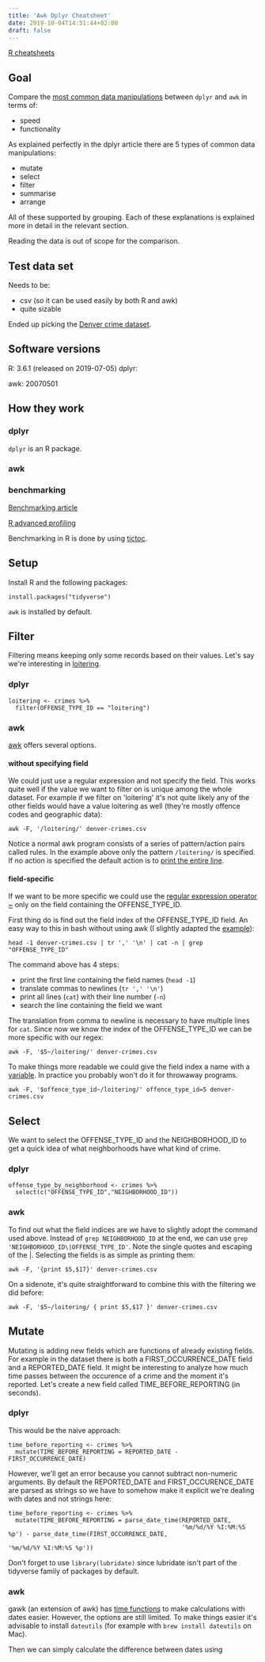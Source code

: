 ```yaml
---
title: 'Awk Dplyr Cheatsheet'
date: 2019-10-04T14:51:44+02:00
draft: false
---
```


[R cheatsheets](https://rstudio.com/resources/cheatsheets/)

## Goal

Compare the [most common data manipulations](https://dplyr.tidyverse.org/) between `dplyr` and `awk` in terms of:

- speed
- functionality

As explained perfectly in the dplyr article there are 5 types of common data manipulations:

- mutate
- select
- filter
- summarise
- arrange

All of these supported by grouping. Each of these explanations is explained more in detail in the relevant section.

Reading the data is out of scope for the comparison.

## Test data set

Needs to be:

- csv (so it can be used easily by both R and awk)
- quite sizable

Ended up picking the [Denver crime dataset](https://www.kaggle.com/paultimothymooney/denver-crime-data).

## Software versions

R: 3.6.1 (released on 2019-07-05)
dplyr:

awk: 20070501

## How they work

### dplyr

`dplyr` is an R package.

### awk

### benchmarking

[Benchmarking article](https://www.alexejgossmann.com/benchmarking_r/)

[R advanced profiling](http://adv-r.had.co.nz/Profiling.html)

Benchmarking in R is done by using [tictoc](https://www.jumpingrivers.com/blog/timing-in-r/).

## Setup

Install R and the following packages:

```
install.packages("tidyverse")
```

`awk` is installed by default.

## Filter

Filtering means keeping only some records based on their values. Let's say we're interesting in [loitering](https://www.reddit.com/r/AskAnAmerican/comments/4a9x3l/what_is_loitering_and_why_is_it_illegal/).

### dplyr

```
loitering <- crimes %>%
  filter(OFFENSE_TYPE_ID == "loitering")
```

### awk

[awk](https://www.tim-dennis.com/data/tech/2016/08/09/using-awk-filter-rows.html) offers several options.

#### without specifying field

We could just use a regular expression and not specify the field. This works quite well if the value we want to filter on is unique among the whole dataset. For example if we filter on 'loitering' it's not quite likely any of the other fields would have a value loitering as well (they're mostly offence codes and geographic data):

```
awk -F, '/loitering/' denver-crimes.csv
```

Notice a normal awk program consists of a series of pattern/action pairs called rules. In the example above only the pattern `/loitering/` is specified. If no action is specified the default action is to [print the entire line](https://www.gnu.org/software/gawk/manual/gawk.html#Very-Simple).

#### field-specific

If we want to be more specific we could use the [regular expression operator ~](https://www.gnu.org/software/gawk/manual/gawk.html#Regexp-Usage) only on the field containing the OFFENSE_TYPE_ID.

First thing do is find out the field index of the OFFENSE_TYPE_ID field. An easy way to this in bash without using awk (I slightly adapted the [example](https://www.biostars.org/p/248049/)):

```
head -1 denver-crimes.csv | tr ',' '\n' | cat -n | grep "OFFENSE_TYPE_ID"
```

The command above has 4 steps:

- print the first line containing the field names (`head -1`)
- translate commas to newlines (`tr ',' '\n'`)
- print all lines (`cat`) with their line number (`-n`)
- search the line containing the field we want

The translation from comma to newline is necessary to have multiple lines for `cat`. Since now we know the index of the OFFENSE_TYPE_ID we can be more specific with our regex:

```
awk -F, '$5~/loitering/' denver-crimes.csv
```

To make things more readable we could give the field index a name with a [variable](https://www.gnu.org/software/gawk/manual/gawk.html#Using-Variables). In practice you probably won't do it for throwaway programs.

```
awk -F, '$offence_type_id~/loitering/' offence_type_id=5 denver-crimes.csv
```

## Select

We want to select the OFFENSE_TYPE_ID and the NEIGHBORHOOD_ID to get a quick idea of what neighborhoods have what kind of crime.

### dplyr

```
offense_type_by_neighborhood <- crimes %>%
  select(c("OFFENSE_TYPE_ID","NEIGHBORHOOD_ID"))
```

### awk

To find out what the field indices are we have to slightly adopt the command used above. Instead of `grep NEIGHBORHOOD_ID` at the end, we can use
`grep 'NEIGHBORHOOD_ID\|OFFENSE_TYPE_ID'`. Note the single quotes and escaping of the |. Selecting the fields is as simple as printing them:

```
awk -F, '{print $5,$17}' denver-crimes.csv
```

On a sidenote, it's quite straightforward to combine this with the filtering we did before:

```
awk -F, '$5~/loitering/ { print $5,$17 }' denver-crimes.csv
```

## Mutate

Mutating is adding new fields which are functions of already existing fields. For example in the dataset there is both a FIRST_OCCURRENCE_DATE field and a REPORTED_DATE field. It might be interesting to analyze how much time passes between the occurence of a crime and the moment it's reported. Let's create a new field called TIME_BEFORE_REPORTING (in seconds).

### dplyr

This would be the naive approach:

```
time_before_reporting <- crimes %>%
  mutate(TIME_BEFORE_REPORTING = REPORTED_DATE - FIRST_OCCURRENCE_DATE)
```

However, we'll get an error because you cannot subtract non-numeric arguments. By default the REPORTED_DATE and FIRST_OCCURENCE_DATE are parsed as strings so we have to somehow make it explicit we're dealing with dates and not strings here:

```
time_before_reporting <- crimes %>%
  mutate(TIME_BEFORE_REPORTING = parse_date_time(REPORTED_DATE,
                                                 '%m/%d/%Y %I:%M:%S %p') - parse_date_time(FIRST_OCCURRENCE_DATE,
                                                                                           '%m/%d/%Y %I:%M:%S %p'))
```

Don't forget to use `library(lubridate)` since lubridate isn't part of the tidyverse family of packages by default.

### awk

gawk (an extension of awk) has [time functions](https://www.gnu.org/software/gawk/manual/gawk.html#Time-Functions) to make calculations with dates easier. However, the options are still limited. To make things easier it's advisable to install `dateutils` (for example with `brew install dateutils` on Mac).

Then we can simply calculate the difference between dates using

```

```
